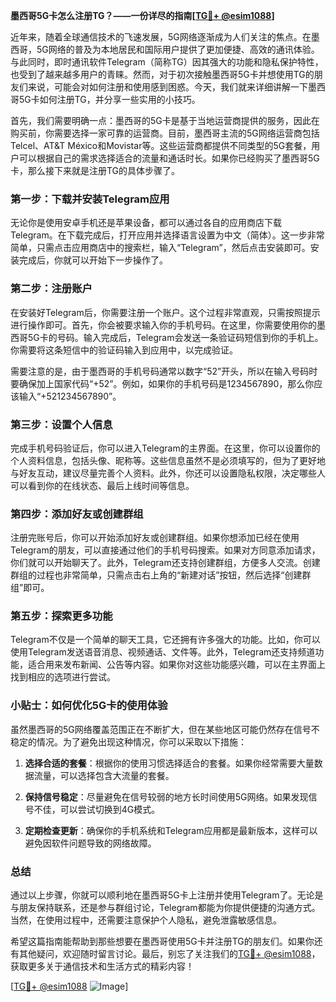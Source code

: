**墨西哥5G卡怎么注册TG？——一份详尽的指南[[TG💪+ @esim1088](https://t.me/s/esim1088)]**

近年来，随着全球通信技术的飞速发展，5G网络逐渐成为人们关注的焦点。在墨西哥，5G网络的普及为本地居民和国际用户提供了更加便捷、高效的通讯体验。与此同时，即时通讯软件Telegram（简称TG）因其强大的功能和隐私保护特性，也受到了越来越多用户的青睐。然而，对于初次接触墨西哥5G卡并想使用TG的朋友们来说，可能会对如何注册和使用感到困惑。今天，我们就来详细讲解一下墨西哥5G卡如何注册TG，并分享一些实用的小技巧。

首先，我们需要明确一点：墨西哥的5G卡是基于当地运营商提供的服务，因此在购买前，你需要选择一家可靠的运营商。目前，墨西哥主流的5G网络运营商包括Telcel、AT&T México和Movistar等。这些运营商都提供不同类型的5G套餐，用户可以根据自己的需求选择适合的流量和通话时长。如果你已经购买了墨西哥5G卡，那么接下来就是注册TG的具体步骤了。

### 第一步：下载并安装Telegram应用

无论你是使用安卓手机还是苹果设备，都可以通过各自的应用商店下载Telegram。在下载完成后，打开应用并选择语言设置为中文（简体）。这一步非常简单，只需点击应用商店中的搜索栏，输入“Telegram”，然后点击安装即可。安装完成后，你就可以开始下一步操作了。

### 第二步：注册账户

在安装好Telegram后，你需要注册一个账户。这个过程非常直观，只需按照提示进行操作即可。首先，你会被要求输入你的手机号码。在这里，你需要使用你的墨西哥5G卡的号码。输入完成后，Telegram会发送一条验证码短信到你的手机上。你需要将这条短信中的验证码输入到应用中，以完成验证。

需要注意的是，由于墨西哥的手机号码通常以数字“52”开头，所以在输入号码时要确保加上国家代码“+52”。例如，如果你的手机号码是1234567890，那么你应该输入“+521234567890”。

### 第三步：设置个人信息

完成手机号码验证后，你可以进入Telegram的主界面。在这里，你可以设置你的个人资料信息，包括头像、昵称等。这些信息虽然不是必须填写的，但为了更好地与好友互动，建议尽量完善个人资料。此外，你还可以设置隐私权限，决定哪些人可以看到你的在线状态、最后上线时间等信息。

### 第四步：添加好友或创建群组

注册完账号后，你可以开始添加好友或创建群组。如果你想添加已经在使用Telegram的朋友，可以直接通过他们的手机号码搜索。如果对方同意添加请求，你们就可以开始聊天了。此外，Telegram还支持创建群组，方便多人交流。创建群组的过程也非常简单，只需点击右上角的“新建对话”按钮，然后选择“创建群组”即可。

### 第五步：探索更多功能

Telegram不仅是一个简单的聊天工具，它还拥有许多强大的功能。比如，你可以使用Telegram发送语音消息、视频通话、文件等。此外，Telegram还支持频道功能，适合用来发布新闻、公告等内容。如果你对这些功能感兴趣，可以在主界面上找到相应的选项进行尝试。

### 小贴士：如何优化5G卡的使用体验

虽然墨西哥的5G网络覆盖范围正在不断扩大，但在某些地区可能仍然存在信号不稳定的情况。为了避免出现这种情况，你可以采取以下措施：

1. **选择合适的套餐**：根据你的使用习惯选择适合的套餐。如果你经常需要大量数据流量，可以选择包含大流量的套餐。
   
2. **保持信号稳定**：尽量避免在信号较弱的地方长时间使用5G网络。如果发现信号不佳，可以尝试切换到4G模式。

3. **定期检查更新**：确保你的手机系统和Telegram应用都是最新版本，这样可以避免因软件问题导致的网络故障。

### 总结

通过以上步骤，你就可以顺利地在墨西哥5G卡上注册并使用Telegram了。无论是与朋友保持联系，还是参与群组讨论，Telegram都能为你提供便捷的沟通方式。当然，在使用过程中，还需要注意保护个人隐私，避免泄露敏感信息。

希望这篇指南能帮助到那些想要在墨西哥使用5G卡并注册TG的朋友们。如果你还有其他疑问，欢迎随时留言讨论。最后，别忘了关注我们的[TG💪+ @esim1088](https://t.me/s/esim1088)，获取更多关于通信技术和生活方式的精彩内容！

[[TG💪+ @esim1088](https://t.me/s/esim1088) ![Image](https://i.postimg.cc/4NQfJmqS/Snipaste-2025-05-13-00-14-12.png)]